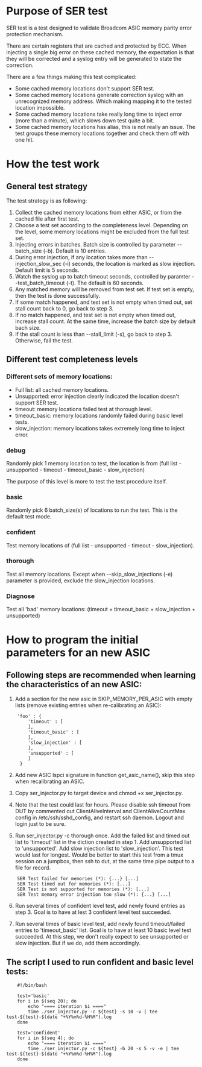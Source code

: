 # Purpose of SER test

SER test is a test designed to validate Broadcom ASIC memory parity error protection mechanism.

There are certain registers that are cached and protected by ECC. When injecting a single big error on these cached memory, the expectation is that they will be corrected and a syslog entry will be generated to state the correction.

There are a few things making this test complicated:

- Some cached memory locations don't support SER test.
- Some cached memory locations generate correction syslog with an unrecognized memory address. Which making mapping it to the tested location impossible.
- Some cached memory locations take really long time to inject error (more than a minute), which slows down test quite a bit.
- Some cached memory locations has alias, this is not really an issue. The test groups these memory locations together and check them off with one hit.

# How the test work

## General test strategy

The test strategy is as following:
1. Collect the cached memory locations from either ASIC, or from the cached file after first test.
2. Choose a test set according to the completeness level. Depending on the level, some memory locations might be excluded from the full test set.
3. Injecting errors in batches. Batch size is controlled by parameter --batch_size (-b). Default is 10 entries.
4. During error injection, if any location takes more than --injection_slow_sec (-i) seconds, the location is marked as slow injection. Default limit is 5 seconds.
5. Watch the syslog up to batch timeout seconds, controlled by paramter --test_batch_timeout (-t). The default is 60 seconds.
6. Any matched memory will be removed from test set. If test set is empty, then the test is done successfully.
7. If some match happened, and test set is not empty when timed out, set stall count back to 0, go back to step 3.
8. If no match happened, and test set is not empty when timed out, increase stall count. At the same time, increase the batch size by default bach size.
9. If the stall count is less than --stall_limit (-s), go back to step 3. Otherwise, fail the test.

## Different test completeness levels

### Different sets of memory locations:
- Full list: all cached memory locations.
- Unsupported: error injection clearly indicated the location doesn't support SER test.
- timeout: memory locations failed test at thorough level.
- timeout_basic: memory locations randomly failed during basic level tests.
- slow_injection: memory locations takes extremely long time to inject error.

### debug
Randomly pick 1 memory location to test, the location is from (full list - unsupported - timeout - timeout_basic - slow_injection)

The purpose of this level is more to test the test procedure itself.

### basic
Randomly pick 6 batch_size(s) of locations to run the test. This is the default test mode.

### confident
Test memory locations of (full list - unsupported - timeout - slow_injection).

### thorough
Test all memory locations. Except when --skip_slow_injections (-e) parameter is provided, exclude the slow_injection locations.

### Diagnose
Test all 'bad' memory locations: (timeout + timeout_basic + slow_injection + unsupported)

# How to program the initial parameters for an new ASIC

## Following steps are recommended when learning the characteristics of an new ASIC:

1. Add a section for the new asic in SKIP_MEMORY_PER_ASIC with empty lists (remove existing entries when re-calibrating an ASIC):
```
    'foo' : {
        'timeout' : [
        ],
        'timeout_basic' : [
        ],
        'slow_injection' : [
        ],
        'unsupported' : [
        ]
     }
```

2. Add new ASIC lspci signature in function get_asic_name(), skip this step when recalibrating an ASIC.

3. Copy ser_injector.py to target device and chmod +x ser_injector.py.

4. Note that the test could last for hours. Please disable ssh timeout from DUT by commented out ClientAliveInterval and ClientAliveCountMax config in /etc/ssh/sshd_config, and restart ssh daemon. Logout and login just to be sure.

5. Run ser_injector.py -c thorough once. Add the failed list and timed out list to 'timeout' list in the diction created in step 1. Add unsupported list to 'unsupported'. Add slow injection list to 'slow_injection'. This test would last for longest. Would be better to start this test from a tmux session on a jumpbox, then ssh to dut, at the same time pipe output to a file for record.
```
    SER Test failed for memories (*): {...} [...]
    SER Test timed out for memories (*): [...]
    SER Test is not supported for memories (*): [...]
    SER Test memory error injection too slow (*): {...} [...]
```

6. Run several times of confident level test, add newly found entries as step 3. Goal is to have at lest 3 confident level test succeeded.

7. Run several times of basic level test, add newly found timeout/failed entries to 'timeout_basic' list. Goal is to have at least 10 basic level test succeeded. At this step, we don't really expect to see unsupported or slow injection. But if we do, add them accordingly.


## The script I used to run confident and basic level tests:
```
	#!/bin/bash

	test='basic'
	for i in $(seq 20); do
		echo "==== iteration $i ===="
		time ./ser_injector.py -c ${test} -s 10 -v | tee test-${test}-$(date "+%Y%m%d-%H%M").log
	done

	test='confident'
	for i in $(seq 4); do
		echo "==== iteration $i ===="
		time ./ser_injector.py -c ${test} -b 20 -s 5 -v -e | tee test-${test}-$(date "+%Y%m%d-%H%M").log
	done
```
